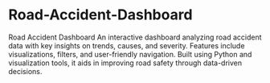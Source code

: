 # Road-Accident-Dashboard
Road Accident Dashboard An interactive dashboard analyzing road accident data with key insights on trends, causes, and severity. Features include visualizations, filters, and user-friendly navigation. Built using Python and visualization tools, it aids in improving road safety through data-driven decisions.
